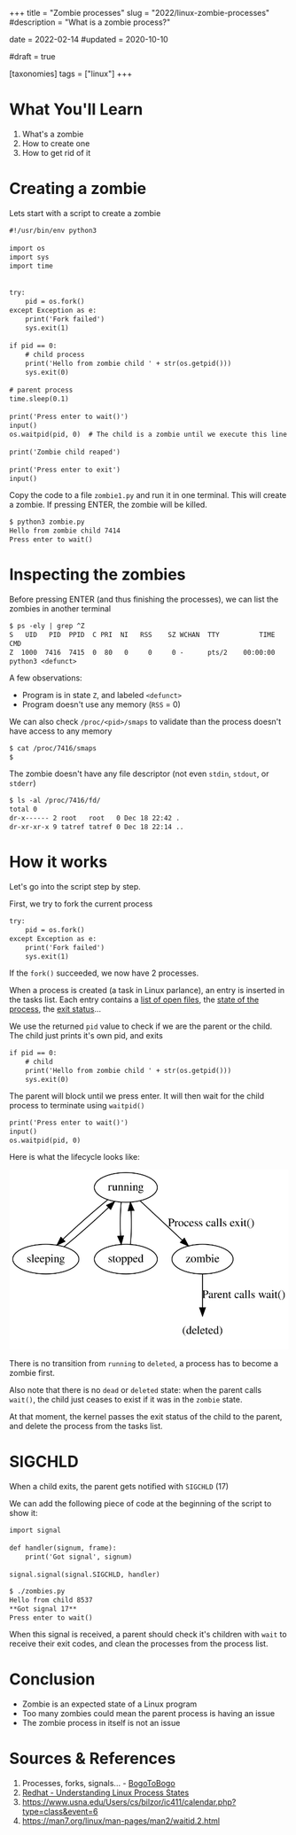 +++
title = "Zombie processes"
slug = "2022/linux-zombie-processes"
#description = "What is a zombie process?"

date = 2022-02-14
#updated = 2020-10-10

#draft = true

[taxonomies]
tags = ["linux"]
+++


# What You'll Learn
1. What's a zombie
1. How to create one
1. How to get rid of it


# Creating a zombie

Lets start with a script to create a zombie

```py3
#!/usr/bin/env python3

import os
import sys
import time


try:
    pid = os.fork()
except Exception as e:
    print('Fork failed')
    sys.exit(1)

if pid == 0:
    # child process
    print('Hello from zombie child ' + str(os.getpid()))
    sys.exit(0)

# parent process
time.sleep(0.1)

print('Press enter to wait()')
input()
os.waitpid(pid, 0)  # The child is a zombie until we execute this line

print('Zombie child reaped')

print('Press enter to exit')
input()
```

Copy the code to a file `zombie1.py` and run it in one terminal. This will create a zombie. If pressing ENTER, the zombie will be killed.

```shell-session
$ python3 zombie.py
Hello from zombie child 7414
Press enter to wait()
```

# Inspecting the zombies

Before pressing ENTER (and thus finishing the processes), we can list the zombies in another terminal
```shell-session
$ ps -ely | grep ^Z
S   UID   PID  PPID  C PRI  NI   RSS    SZ WCHAN  TTY          TIME CMD
Z  1000  7416  7415  0  80   0     0     0 -      pts/2    00:00:00 python3 <defunct>
```

A few observations:
* Program is in state `Z`, and labeled `<defunct>`
* Program doesn't use any memory (`RSS` = 0)

We can also check `/proc/<pid>/smaps` to validate than the process doesn't have access to any memory
```shell-session
$ cat /proc/7416/smaps
$
```

The zombie doesn't have any file descriptor (not even `stdin`, `stdout`, or `stderr`)
```shell-session
$ ls -al /proc/7416/fd/
total 0
dr-x------ 2 root   root   0 Dec 18 22:42 .
dr-xr-xr-x 9 tatref tatref 0 Dec 18 22:14 ..
```

# How it works

Let's go into the script step by step.

First, we try to fork the current process
```py3
try:
    pid = os.fork()
except Exception as e:
    print('Fork failed')
    sys.exit(1)
```

If the `fork()` succeeded, we now have 2 processes.

When a process is created (a task in Linux parlance), an entry is inserted in the tasks list. Each entry contains a [list of open files](https://github.com/torvalds/linux/blob/71c061d2443814de15e177489d5cc00a4a253ef3/include/linux/sched.h#L973), the [state of the process](https://github.com/torvalds/linux/blob/71c061d2443814de15e177489d5cc00a4a253ef3/include/linux/sched.h#L658), the [exit status](https://github.com/torvalds/linux/blob/71c061d2443814de15e177489d5cc00a4a253ef3/include/linux/sched.h#L781])...


We use the returned `pid` value to check if we are the parent or the child.
The child just prints it's own pid, and exits
```py3
if pid == 0:
    # child
    print('Hello from zombie child ' + str(os.getpid()))
    sys.exit(0)

```

The parent will block until we press enter. It will then wait for the child process to terminate using `waitpid()`
```py3
print('Press enter to wait()')
input()
os.waitpid(pid, 0)
```

Here is what the lifecycle looks like:

![linux process lifcycle](linux-zombies-process_lifecycle.svg)

There is no transition from `running` to `deleted`, a process has to become a zombie first.

Also note that there is no `dead` or `deleted` state: when the parent calls `wait()`, the child just ceases to exist if it was in the `zombie` state.

At that moment, the kernel passes the exit status of the child to the parent, and delete the process from the tasks list.


# SIGCHLD

When a child exits, the parent gets notified with `SIGCHLD` (17)

We can add the following piece of code at the beginning of the script to show it:

```py3
import signal

def handler(signum, frame):
    print('Got signal', signum)

signal.signal(signal.SIGCHLD, handler)
```

```shell-session
$ ./zombies.py 
Hello from child 8537
**Got signal 17**
Press enter to wait()
```

When this signal is received, a parent should check it's children with `wait` to receive their exit codes, and clean the processes from the process list.

# Conclusion
- Zombie is an expected state of a Linux program
- Too many zombies could mean the parent process is having an issue
- The zombie process in itself is not an issue

# Sources & References
1. Processes, forks, signals... - [BogoToBogo](https://www.bogotobogo.com/Linux/linux_process_and_signals.php)
1. [Redhat - Understanding Linux Process States](https://access.redhat.com/sites/default/files/attachments/processstates_20120831.pdf)
1. https://www.usna.edu/Users/cs/bilzor/ic411/calendar.php?type=class&event=6
1. https://man7.org/linux/man-pages/man2/waitid.2.html
